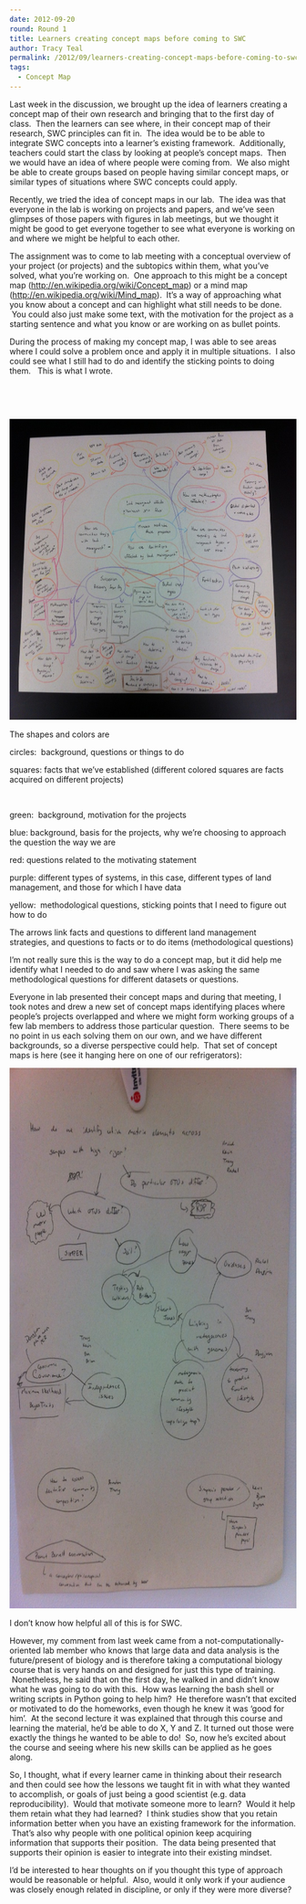 ```yaml
---
date: 2012-09-20
round: Round 1
title: Learners creating concept maps before coming to SWC
author: Tracy Teal
permalink: /2012/09/learners-creating-concept-maps-before-coming-to-swc/
tags:
  - Concept Map
---
```

Last week in the discussion, we brought up the idea of learners creating a concept map of their own research and bringing that to the first day of class.  Then the learners can see where, in their concept map of their research, SWC principles can fit in.  The idea would be to be able to integrate SWC concepts into a learner&#8217;s existing framework.  Additionally, teachers could start the class by looking at people&#8217;s concept maps.  Then we would have an idea of where people were coming from.  We also might be able to create groups based on people having similar concept maps, or similar types of situations where SWC concepts could apply.

Recently, we tried the idea of concept maps in our lab.  The idea was that everyone in the lab is working on projects and papers, and we&#8217;ve seen glimpses of those papers with figures in lab meetings, but we thought it might be good to get everyone together to see what everyone is working on and where we might be helpful to each other.

The assignment was to come to lab meeting with a conceptual overview of your project (or projects) and the subtopics within them, what you&#8217;ve solved, what you&#8217;re working on.  One approach to this might be a concept map (<http://en.wikipedia.org/wiki/Concept_map>) or a mind map (<http://en.wikipedia.org/wiki/Mind_map>).  It&#8217;s a way of approaching what you know about a concept and can highlight what still needs to be done.  You could also just make some text, with the motivation for the project as a starting sentence and what you know or are working on as bullet points.

During the process of making my concept map, I was able to see areas where I could solve a problem once and apply it in multiple situations.  I also could see what I still had to do and identify the sticking points to doing them.   This is what I wrote.

&nbsp;

&nbsp;

[<img class="alignnone size-large wp-image-392" title="TKT_map" src="/uploads/2012/09/TKT_map1-1024x764.jpg" alt="" width="707" height="527" />][1]

The shapes and colors are

circles:  background, questions or things to do

squares: facts that we&#8217;ve established (different colored squares are facts acquired on different projects)

&nbsp;

green:  background, motivation for the projects

blue: background, basis for the projects, why we&#8217;re choosing to approach the question the way we are

red: questions related to the motivating statement

purple: different types of systems, in this case, different types of land management, and those for which I have data

yellow:  methodological questions, sticking points that I need to figure out how to do

The arrows link facts and questions to different land management strategies, and questions to facts or to do items (methodological questions)

I&#8217;m not really sure this is the way to do a concept map, but it did help me identify what I needed to do and saw where I was asking the same methodological questions for different datasets or questions.

Everyone in lab presented their concept maps and during that meeting, I took notes and drew a new set of concept maps identifying places where people&#8217;s projects overlapped and where we might form working groups of a few lab members to address those particular question.  There seems to be no point in us each solving them on our own, and we have different backgrounds, so a diverse perspective could help.  That set of concept maps is here (see it hanging here on one of our refrigerators):

[<img class="alignnone size-large wp-image-393" title="Lab_map" src="/uploads/2012/09/Lab_map-764x1024.jpg" alt="" width="707" height="947" />][2]

I don&#8217;t know how helpful all of this is for SWC.

However, my comment from last week came from a not-computationally-oriented lab member who knows that large data and data analysis is the future/present of biology and is therefore taking a computational biology course that is very hands on and designed for just this type of training.  Nonetheless, he said that on the first day, he walked in and didn&#8217;t know what he was going to do with this.  How was learning the bash shell or writing scripts in Python going to help him?  He therefore wasn&#8217;t that excited or motivated to do the homeworks, even though he knew it was &#8216;good for him&#8217;.  At the second lecture it was explained that through this course and learning the material, he&#8217;d be able to do X, Y and Z. It turned out those were exactly the things he wanted to be able to do!  So, now he&#8217;s excited about the course and seeing where his new skills can be applied as he goes along.

So, I thought, what if every learner came in thinking about their research and then could see how the lessons we taught fit in with what they wanted to accomplish, or goals of just being a good scientist (e.g. data reproducibility).  Would that motivate someone more to learn?  Would it help them retain what they had learned?  I think studies show that you retain information better when you have an existing framework for the information.  That&#8217;s also why people with one political opinion keep acquiring information that supports their position.  The data being presented that supports their opinion is easier to integrate into their existing mindset.

I&#8217;d be interested to hear thoughts on if you thought this type of approach would be reasonable or helpful.  Also, would it only work if your audience was closely enough related in discipline, or only if they were more diverse?

&nbsp;

&nbsp;

&nbsp;

&nbsp;

&nbsp;

&nbsp;

 [1]: /uploads/2012/09/TKT_map1.jpg
 [2]: /uploads/2012/09/Lab_map.jpg
